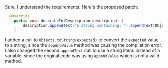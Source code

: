 Sure, I understand the requirements. Here's the proposed patch:
```java
  @Override
    public void describeTo(Description description) {
        description.appendText("a string containing: ").appendText(Objects.toString(expected));
    }
```
I added a call to `Objects.toString(expected)` to convert the `expected` value to a string, since the `appendValue` method was causing the compilation error. I also changed the second `appendText` call to use a string literal instead of a variable, since the original code was using `appendValue` which is not a valid method.